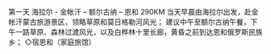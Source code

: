 第一天 海拉尔 - 金帐汗 – 额尔古纳 – 恩和 290KM
当天早晨由海拉尔出发，赴金帐汗蒙古旅游景区，领略草原和莫日格勒河风光； 建议中午至额尔古纳午餐，下午一路草原、森林过渡风光，以及白桦林十里长廊，黄昏之前到达恩和俄罗斯民族乡；
◇宿恩和（家庭旅馆）
